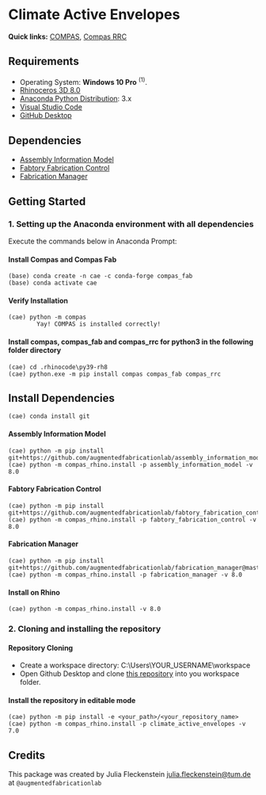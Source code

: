 # Climate Active Envelopes

**Quick links:** [COMPAS](https://compas.dev/compas/latest/index.html), [Compas RRC](https://compas-rrc.github.io/compas_rrc/latest/)

## Requirements

* Operating System: **Windows 10 Pro** <sup>(1)</sup>.
* [Rhinoceros 3D 8.0](https://www.rhino3d.com/)
* [Anaconda Python Distribution](https://www.anaconda.com/download/): 3.x
* [Visual Studio Code](https://code.visualstudio.com/)
* [GitHub Desktop](https://desktop.github.com/)

## Dependencies

* [Assembly Information Model](https://github.com/augmentedfabricationlab/assembly_information_model)
* [Fabtory Fabrication Control](https://github.com/augmentedfabricationlab/fabtory_fabrication_control)
* [Fabrication Manager](https://github.com/augmentedfabricationlab/fabrication_manager)

## Getting Started

### 1. Setting up the Anaconda environment with all dependencies

Execute the commands below in Anaconda Prompt:

#### Install Compas and Compas Fab

    (base) conda create -n cae -c conda-forge compas_fab
    (base) conda activate cae
    
#### Verify Installation

    (cae) python -m compas
            Yay! COMPAS is installed correctly!

#### Install compas, compas_fab and compas_rrc for python3 in the following folder directory

    (cae) cd .rhinocode\py39-rh8
    (cae) python.exe -m pip install compas compas_fab compas_rrc

## Install Dependencies

    (cae) conda install git
    
#### Assembly Information Model
    
    (cae) python -m pip install git+https://github.com/augmentedfabricationlab/assembly_information_model@master#egg=assembly_information_model
    (cae) python -m compas_rhino.install -p assembly_information_model -v 8.0

#### Fabtory Fabrication Control
    
    (cae) python -m pip install git+https://github.com/augmentedfabricationlab/fabtory_fabrication_control@master#egg=fabtory_fabrication_control
    (cae) python -m compas_rhino.install -p fabtory_fabrication_control -v 8.0
  
#### Fabrication Manager

    (cae) python -m pip install git+https://github.com/augmentedfabricationlab/fabrication_manager@master#egg=fabrication_manager
    (cae) python -m compas_rhino.install -p fabrication_manager -v 8.0
    
#### Install on Rhino

    (cae) python -m compas_rhino.install -v 8.0

### 2. Cloning and installing the repository

#### Repository Cloning
* Create a workspace directory: C:\Users\YOUR_USERNAME\workspace
* Open Github Desktop and clone [this repository](https://github.com/augmentedfabricationlab/climate_active_envelopes) into you workspace folder.

#### Install the repository in editable mode
    (cae) python -m pip install -e <your_path>/<your_repository_name>
    (cae) python -m compas_rhino.install -p climate_active_envelopes -v 7.0

## Credits

This package was created by Julia Fleckenstein <julia.fleckenstein@tum.de> at `@augmentedfabricationlab`
